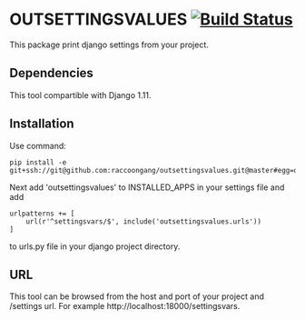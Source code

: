 
# OUTSETTINGSVALUES [![Build Status](https://travis-ci.org/raccoongang/outsettingsvalues.svg?branch=master.svg?branch=dev_custome)](https://travis-ci.org/raccoongang/outsettingsvalues.svg?branch=master)

This package print django settings from your project.

## Dependencies

This tool compartible with Django 1.11.

## Installation

Use command:

```console
pip install -e git+ssh://git@github.com:raccoongang/outsettingsvalues.git@master#egg=outsettingsvalues
```

Next add 'outsettingsvalues' to INSTALLED_APPS in your settings file and add

    urlpatterns += [
        url(r'^settingsvars/$', include('outsettingsvalues.urls'))
    ] 
to urls.py file in your django project directory. 

## URL

This tool can be browsed from the host and port of your project and /settings url. 
For example http://localhost:18000/settingsvars.






